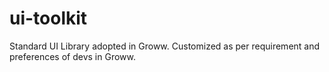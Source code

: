 # ui-toolkit
Standard UI Library adopted in Groww. Customized as per requirement and preferences of devs in Groww.
